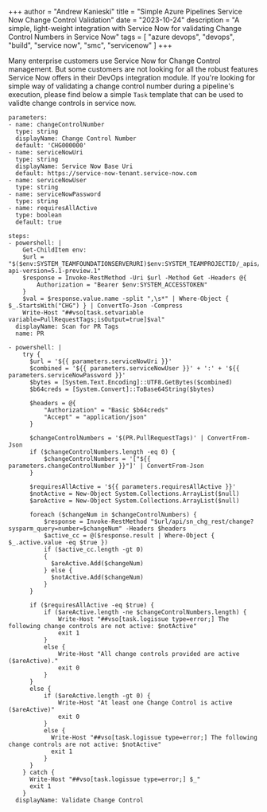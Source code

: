 +++
author = "Andrew Kanieski"
title = "Simple Azure Pipelines Service Now Change Control Validation"
date = "2023-10-24"
description = "A simple, light-weight integration with Service Now for validating Change Control Numbers in Service Now"
tags = [
    "azure devops",
    "devops",
    "build",
    "service now",
    "smc",
    "servicenow"
]
+++

Many enterprise customers use Service Now for Change Control management. But some customers are not looking 
for all the robust features Service Now offers in their DevOps integration module. If you're looking for simple
way of validating a change control number during a pipeline's execution, please find below a simple `Task` 
template that can be used to validte change controls in service now.

```
parameters:
- name: changeControlNumber
  type: string
  displayName: Change Control Number
  default: 'CHG000000'
- name: serviceNowUri
  type: string
  displayName: Service Now Base Uri
  default: https://service-now-tenant.service-now.com
- name: serviceNowUser
  type: string
- name: serviceNowPassword
  type: string
- name: requiresAllActive
  type: boolean
  default: true

steps:
- powershell: |
    Get-ChildItem env:
    $url = "$($env:SYSTEM_TEAMFOUNDATIONSERVERURI)$env:SYSTEM_TEAMPROJECTID/_apis/git/repositories/$($env:BUILD_REPOSITORY_NAME)/pullRequests/$($env:SYSTEM_PULLREQUEST_PULLREQUESTID)/labels?api-version=5.1-preview.1"
    $response = Invoke-RestMethod -Uri $url -Method Get -Headers @{
        Authorization = "Bearer $env:SYSTEM_ACCESSTOKEN"
    }
    $val = $response.value.name -split ",\s*" | Where-Object { $_.StartsWith("CHG") } | ConvertTo-Json -Compress
    Write-Host "##vso[task.setvariable variable=PullRequestTags;isOutput=true]$val"
  displayName: Scan for PR Tags
  name: PR

- powershell: |
    try {
      $url = '${{ parameters.serviceNowUri }}'
      $combined = '${{ parameters.serviceNowUser }}' + ':' + '${{ parameters.serviceNowPassword }}'
      $bytes = [System.Text.Encoding]::UTF8.GetBytes($combined)
      $b64creds = [System.Convert]::ToBase64String($bytes)

      $headers = @{
          "Authorization" = "Basic $b64creds"
          "Accept" = "application/json"
      }

      $changeControlNumbers = '$(PR.PullRequestTags)' | ConvertFrom-Json
      if ($changeControlNumbers.length -eq 0) {
          $changeControlNumbers = '["${{ parameters.changeControlNumber }}"]' | ConvertFrom-Json
      }

      $requiresAllActive = '${{ parameters.requiresAllActive }}'
      $notActive = New-Object System.Collections.ArrayList($null)
      $areActive = New-Object System.Collections.ArrayList($null)

      foreach ($changeNum in $changeControlNumbers) {
          $response = Invoke-RestMethod "$url/api/sn_chg_rest/change?sysparm_query=number=$changeNum" -Headers $headers
          $active_cc = @($response.result | Where-Object { $_.active.value -eq $true })
          if ($active_cc.length -gt 0) 
          {
            $areActive.Add($changeNum)
          } else {
            $notActive.Add($changeNum)
          }
      }

      if ($requiresAllActive -eq $true) {
          if ($areActive.length -ne $changeControlNumbers.length) {
              Write-Host "##vso[task.logissue type=error;] The following change controls are not active: $notActive"
              exit 1
          }
          else {
              Write-Host "All change controls provided are active ($areActive)."
              exit 0
          }
      }
      else {
          if ($areActive.length -gt 0) {
              Write-Host "At least one Change Control is active ($areActive)"
              exit 0
          }
          else {
            Write-Host "##vso[task.logissue type=error;] The following change controls are not active: $notActive"
            exit 1
          }
      }
    } catch {
      Write-Host "##vso[task.logissue type=error;] $_"
      exit 1
    }
  displayName: Validate Change Control
```
